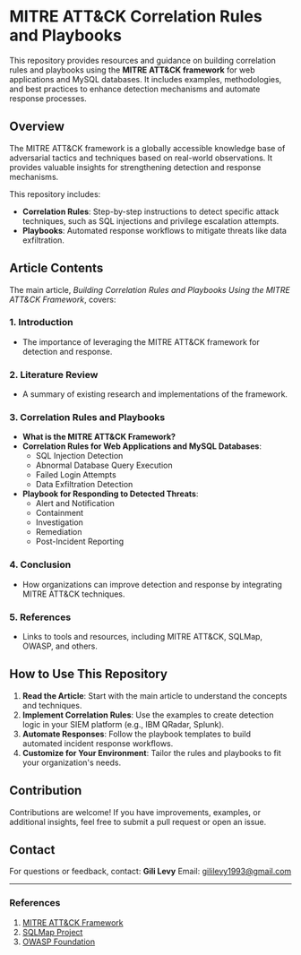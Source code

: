 # MITRE ATT&CK Correlation Rules and Playbooks

This repository provides resources and guidance on building correlation rules and playbooks using the **MITRE ATT&CK framework** for web applications and MySQL databases. It includes examples, methodologies, and best practices to enhance detection mechanisms and automate response processes.

## Overview

The MITRE ATT&CK framework is a globally accessible knowledge base of adversarial tactics and techniques based on real-world observations. It provides valuable insights for strengthening detection and response mechanisms.

This repository includes:
- **Correlation Rules**: Step-by-step instructions to detect specific attack techniques, such as SQL injections and privilege escalation attempts.
- **Playbooks**: Automated response workflows to mitigate threats like data exfiltration.

## Article Contents

The main article, *Building Correlation Rules and Playbooks Using the MITRE ATT&CK Framework*, covers:

### 1. Introduction
- The importance of leveraging the MITRE ATT&CK framework for detection and response.

### 2. Literature Review
- A summary of existing research and implementations of the framework.

### 3. Correlation Rules and Playbooks
- **What is the MITRE ATT&CK Framework?**
- **Correlation Rules for Web Applications and MySQL Databases**:
  - SQL Injection Detection
  - Abnormal Database Query Execution
  - Failed Login Attempts
  - Data Exfiltration Detection
- **Playbook for Responding to Detected Threats**:
  - Alert and Notification
  - Containment
  - Investigation
  - Remediation
  - Post-Incident Reporting

### 4. Conclusion
- How organizations can improve detection and response by integrating MITRE ATT&CK techniques.

### 5. References
- Links to tools and resources, including MITRE ATT&CK, SQLMap, OWASP, and others.

## How to Use This Repository
1. **Read the Article**: Start with the main article to understand the concepts and techniques.
2. **Implement Correlation Rules**: Use the examples to create detection logic in your SIEM platform (e.g., IBM QRadar, Splunk).
3. **Automate Responses**: Follow the playbook templates to build automated incident response workflows.
4. **Customize for Your Environment**: Tailor the rules and playbooks to fit your organization's needs.

## Contribution
Contributions are welcome! If you have improvements, examples, or additional insights, feel free to submit a pull request or open an issue.

## Contact
For questions or feedback, contact:
**Gili Levy**
Email: [gililevy1993@gmail.com](mailto:gililevy1993@gmail.com)

---

### References
1. [MITRE ATT&CK Framework](https://attack.mitre.org)
2. [SQLMap Project](https://sqlmap.org)
3. [OWASP Foundation](https://owasp.org)

